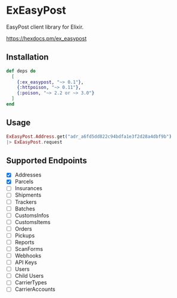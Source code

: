 # ExEasyPost

EasyPost client library for Elixir.

https://hexdocs.pm/ex_easypost

## Installation

```elixir
def deps do
  [
    {:ex_easypost, "~> 0.1"},
    {:httpoison, "~> 0.11"},
    {:poison, "~> 2.2 or ~> 3.0"}
  ]
end
```

## Usage

```elixir
ExEasyPost.Address.get("adr_a6fd5dd822c94bdfa1e3f2d28a4dbf9b")
|> ExEasyPost.request
```

## Supported Endpoints

- [x] Addresses
- [x] Parcels
- [ ] Insurances
- [ ] Shipments
- [ ] Trackers
- [ ] Batches
- [ ] CustomsInfos
- [ ] CustomsItems
- [ ] Orders
- [ ] Pickups
- [ ] Reports
- [ ] ScanForms
- [ ] Webhooks
- [ ] API Keys
- [ ] Users
- [ ] Child Users
- [ ] CarrierTypes
- [ ] CarrierAccounts
